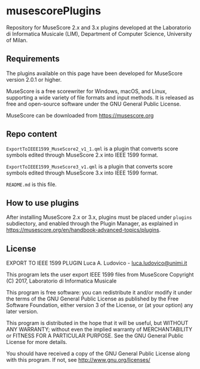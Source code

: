 # musescorePlugins
Repository for MuseScore 2.x and 3.x plugins developed at the Laboratorio di Informatica Musicale (LIM), Department of Computer Science, University of Milan.

## Requirements

The plugins available on this page have been developed for MuseScore version 2.0.1 or higher.

MuseScore is a free scorewriter for Windows, macOS, and Linux, supporting a wide variety of file formats and input methods. It is released as free and open-source software under the GNU General Public License.

MuseScore can be downloaded from <https://musescore.org>

## Repo content

`ExportToIEEE1599_MuseScore2_v1_1.qml` is a plugin that converts score symbols edited through MuseScore 2.x into IEEE 1599 format.

`ExportToIEEE1599_MuseScore3_v1.qml` is a plugin that converts score symbols edited through MuseScore 3.x into IEEE 1599 format.

`README.md` is this file.

## How to use plugins

After installing MuseScore 2.x or 3.x, plugins must be placed under `plugins` subdiectory, and enabled through the Plugin Manager, as explained in <https://musescore.org/en/handbook-advanced-topics/plugins>.

## License

EXPORT TO IEEE 1599 PLUGIN
Luca A. Ludovico - luca.ludovico@unimi.it

This program lets the user export IEEE 1599 files from MuseScore
Copyright (C) 2017, Laboratorio di Informatica Musicale

This program is free software: you can redistribute it and/or modify
it under the terms of the GNU General Public License as published by
the Free Software Foundation, either version 3 of the License, or
(at your option) any later version.

This program is distributed in the hope that it will be useful,
but WITHOUT ANY WARRANTY; without even the implied warranty of
MERCHANTABILITY or FITNESS FOR A PARTICULAR PURPOSE.  See the
GNU General Public License for more details.

You should have received a copy of the GNU General Public License
along with this program.  If not, see <http://www.gnu.org/licenses/>
